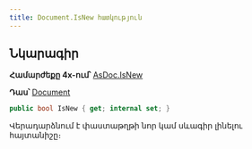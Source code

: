 ```yaml
---
title: Document.IsNew հատկություն
---
```


## Նկարագիր

**Համարժեքը 4x-ում՝** [AsDoc.IsNew](https://armsoft.github.io/as4x-docs/HTM/ProgrGuide/Functions/ASDOC/IsNew.html)

**Դաս՝** [Document](../document.md)

```c#
public bool IsNew { get; internal set; }
```

Վերադարձնում է փաստաթղթի նոր կամ սևագիր լինելու հայտանիշը։
